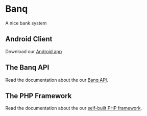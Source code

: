 # Banq
A nice bank system

## Android Client
Download our [Android app](https://banq.ml/banq.apk)

## The Banq API
Read the documentation about the our [Banq API](documents/api.md).

## The PHP Framework
Read the documentation about the our [self-built PHP framework](documents/framework.md).
